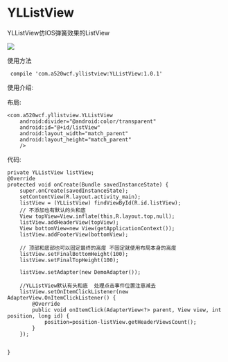 # YLListView
YLListView仿IOS弹簧效果的ListView

![](https://raw.githubusercontent.com/yll2wcf/YLListView/master/gif/1.gif)

使用方法
   
	 compile 'com.a520wcf.yllistview:YLListView:1.0.1'



使用介绍:
	    
布局:

	<com.a520wcf.yllistview.YLListView
        android:divider="@android:color/transparent"
        android:id="@+id/listView"
        android:layout_width="match_parent"
        android:layout_height="match_parent"
        />	

代码:

    private YLListView listView;
    @Override
    protected void onCreate(Bundle savedInstanceState) {
        super.onCreate(savedInstanceState);
        setContentView(R.layout.activity_main);
        listView = (YLListView) findViewById(R.id.listView);
        // 不添加也有默认的头和底
        View topView=View.inflate(this,R.layout.top,null);
        listView.addHeaderView(topView);
        View bottomView=new View(getApplicationContext());
        listView.addFooterView(bottomView);

        // 顶部和底部也可以固定最终的高度 不固定就使用布局本身的高度
        listView.setFinalBottomHeight(100);
        listView.setFinalTopHeight(100);

        listView.setAdapter(new DemoAdapter());

        //YLListView默认有头和底  处理点击事件位置注意减去
        listView.setOnItemClickListener(new AdapterView.OnItemClickListener() {
            @Override
            public void onItemClick(AdapterView<?> parent, View view, int position, long id) {
                position=position-listView.getHeaderViewsCount();
            }
        });


    }

